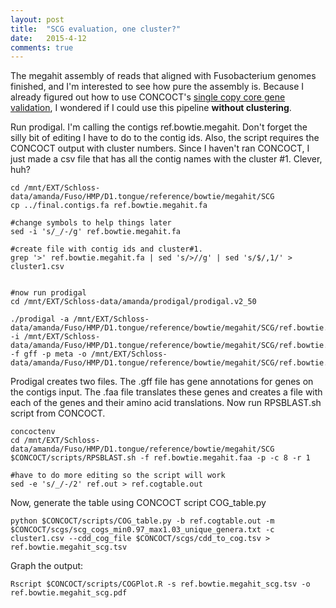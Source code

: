 ```yaml
---
layout: post
title:  "SCG evaluation, one cluster?"
date:   2015-4-12
comments: true
---
```


The megahit assembly of reads that aligned with Fusobacterium genomes finished, and I'm interested to see how pure the assembly is. Because I already figured out how to use CONCOCT's [single copy core gene validation](http://agelmore.github.io/2015/02/28/Single-copycore.html), I wondered if I could use this pipeline **without clustering**. 

Run prodigal. I'm calling the contigs ref.bowtie.megahit. Don't forget the silly bit of editing I have to do to the contig ids. Also, the script requires the CONCOCT output with cluster numbers. Since I haven't ran CONCOCT, I just made a csv file that has all the contig names with the cluster #1. Clever, huh?

~~~~
cd /mnt/EXT/Schloss-data/amanda/Fuso/HMP/D1.tongue/reference/bowtie/megahit/SCG
cp ../final.contigs.fa ref.bowtie.megahit.fa

#change symbols to help things later
sed -i 's/_/-/g' ref.bowtie.megahit.fa 

#create file with contig ids and cluster#1. 
grep '>' ref.bowtie.megahit.fa | sed 's/>//g' | sed 's/$/,1/' > cluster1.csv 


#now run prodigal
cd /mnt/EXT/Schloss-data/amanda/prodigal/prodigal.v2_50

./prodigal -a /mnt/EXT/Schloss-data/amanda/Fuso/HMP/D1.tongue/reference/bowtie/megahit/SCG/ref.bowtie.megahit.faa -i /mnt/EXT/Schloss-data/amanda/Fuso/HMP/D1.tongue/reference/bowtie/megahit/SCG/ref.bowtie.megahit.fa -f gff -p meta -o /mnt/EXT/Schloss-data/amanda/Fuso/HMP/D1.tongue/reference/bowtie/megahit/SCG/ref.bowtie.megahit.gff 
~~~~

Prodigal creates two files. The .gff file has gene annotations for genes on the contigs input. The .faa file translates these genes and creates a file with each of the genes and their amino acid translations. Now run RPSBLAST.sh script from CONCOCT.


~~~~
concoctenv
cd /mnt/EXT/Schloss-data/amanda/Fuso/HMP/D1.tongue/reference/bowtie/megahit/SCG
$CONCOCT/scripts/RPSBLAST.sh -f ref.bowtie.megahit.faa -p -c 8 -r 1 

#have to do more editing so the script will work
sed -e 's/_/-/2' ref.out > ref.cogtable.out
~~~~

Now, generate the table using CONCOCT script COG_table.py

~~~~
python $CONCOCT/scripts/COG_table.py -b ref.cogtable.out -m $CONCOCT/scgs/scg_cogs_min0.97_max1.03_unique_genera.txt -c cluster1.csv --cdd_cog_file $CONCOCT/scgs/cdd_to_cog.tsv > ref.bowtie.megahit_scg.tsv
~~~~


Graph the output:

~~~~
Rscript $CONCOCT/scripts/COGPlot.R -s ref.bowtie.megahit_scg.tsv -o ref.bowtie.megahit_scg.pdf
~~~~




